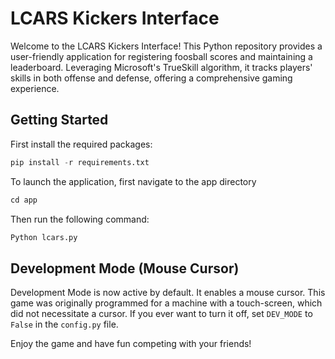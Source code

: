 # LCARS Kickers Interface

Welcome to the LCARS Kickers Interface! This Python repository provides a user-friendly application for registering foosball scores and maintaining a leaderboard. Leveraging Microsoft's TrueSkill algorithm, it tracks players' skills in both offense and defense, offering a comprehensive gaming experience.

## Getting Started

First install the required packages:
```Python
pip install -r requirements.txt
```

To launch the application, first navigate to the app directory
```Python
cd app
```

Then run the following command:
```Python
Python lcars.py
```

## Development Mode (Mouse Cursor)

Development Mode is now active by default. It enables a mouse cursor. This game was originally programmed for a machine with a touch-screen, which did not necessitate a cursor.
If you ever want to turn it off, set `DEV_MODE` to `False` in the `config.py` file. 

Enjoy the game and have fun competing with your friends!